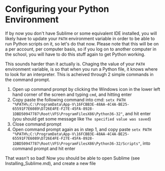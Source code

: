 # Configuring your Python Environment
If by now you don't have Sublime or some equivalent IDE installed, you will likely have to update your `PATH` environment variable in order to be able to run Python scripts on it, so let's do that now. Please note that this will be on a per account, per computer basis, so if you log on to another computer in the school, you will have to do this stuff again to get Python working.    
  
This sounds harder than it actually is. Chaging the value of your `PATH` environment variable, is so that when you run a Python file, it knows where to look for an interpreter. This is acheived through 2 simple commands in the command prompt.
1. Open up command prompt by clicking the Windows icon in the lower left hand corner of the screen and typing `cmd`, and hitting enter
2. Copy paste the following command into cmd: `setx PATH "%PATH%;C:\ProgramData\App-V\16FCBB3E-48AA-4C4A-BE25-65591F7E6089\D726E4FE-F27E-45FA-8928-1DBD50947787\Root\VFS\ProgramFilesX86\Python36-32"`, and hit enter (you should get some message like `The specified value was saved`)
3. Close command prompt
4. Open command prompt again as in step 1, and copy paste `setx PATH "%PATH%;C:\ProgramData\App-V\16FCBB3E-48AA-4C4A-BE25-65591F7E6089\D726E4FE-F27E-45FA-8928-1DBD50947787\Root\VFS\ProgramFilesX86\Python36-32/Scripts"`, into command prompt and hit enter

That wasn't so bad! Now you should be able to open Sublime (see Installing_Sublime.md), and create a new file
